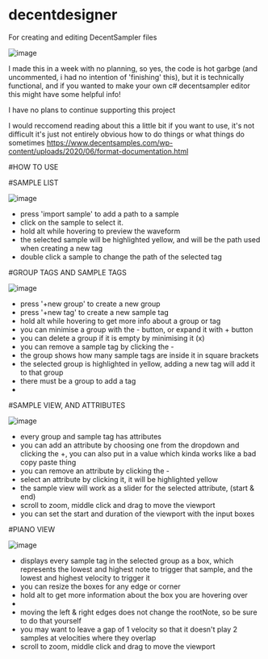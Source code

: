 # decentdesigner
For creating and editing DecentSampler files

![image](https://user-images.githubusercontent.com/24799349/114380064-83d82880-9b81-11eb-81d2-d54c80ce0e67.png)

I made this in a week with no planning, so yes, the code is hot garbge (and uncommented, i had no intention of 'finishing' this), but it is technically functional, and if you wanted to make your own c# decentsampler editor this might have some helpful info!

I have no plans to continue supporting this project

I would reccomend reading about this a little bit if you want to use, it's not difficult it's just not entirely obvious how to do things or what things do sometimes
https://www.decentsamples.com/wp-content/uploads/2020/06/format-documentation.html

#HOW TO USE

#SAMPLE LIST

![image](https://user-images.githubusercontent.com/24799349/114381475-11684800-9b83-11eb-85cd-19718f0948db.png)
- press 'import sample' to add a path to a sample
- click on the sample to select it.
- hold alt while hovering to preview the waveform
- the selected sample will be highlighted yellow, and will be the path used when creating a new tag
- double click a sample to change the path of the selected tag

#GROUP TAGS AND SAMPLE TAGS

![image](https://user-images.githubusercontent.com/24799349/114381745-61470f00-9b83-11eb-8f14-bd160753a370.png)
- press '+new group' to create a new group
- press '+new tag' to create a new sample tag
- hold alt while hovering to get more info about a group or tag
- you can minimise a group with the - button, or expand it with + button
- you can delete a group if it is empty by minimising it (x)
- you can remove a sample tag by clicking the -
- the group shows how many sample tags are inside it in square brackets
- the selected group is highlighted in yellow, adding a new tag will add it to that group
- there must be a group to add a tag
- 
#SAMPLE VIEW, AND ATTRIBUTES

![image](https://user-images.githubusercontent.com/24799349/114382147-f0542700-9b83-11eb-8486-dc973b44d9d3.png)
- every group and sample tag has attributes
- you can add an attribute by choosing one from the dropdown and clicking the +, you can also put in a value which kinda works like a bad copy paste thing
- you can remove an attribute by clicking the -
- select an attribute by clicking it, it will be highlighted yellow
- the sample view will work as a slider for the selected attribute, (start & end)
- scroll to zoom, middle click and drag to move the viewport
- you can set the start and duration of the viewport with the input boxes

#PIANO VIEW

![image](https://user-images.githubusercontent.com/24799349/114383392-6442ff00-9b85-11eb-8549-495be2024bc4.png)
- displays every sample tag in the selected group as a box, which represents the lowest and highest note to trigger that sample, and the lowest and highest velocity to trigger it
- you can resize the boxes for any edge or corner
- hold alt to get more information about the box you are hovering over
- 
- moving the left & right edges does not change the rootNote, so be sure to do that yourself
- you may want to leave a gap of 1 velocity so that it doesn't play 2 samples at velocities where they overlap
- scroll to zoom, middle click and drag to move the viewport
